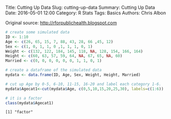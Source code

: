 Title: Cutting Up Data
Slug: cutting-up-data
Summary: Cutting Up Data
Date: 2016-05-01 12:00
Category: R Stats
Tags: Basics
Authors: Chris Albon


Original source: http://rforpublichealth.blogspot.com


```R
# create some simulated data
ID <- 1:10
Age <- c(26, 65, 15, 7, 88, 43, 28, 66 ,45, 12)
Sex <- c(1, 0, 1, 1, 0 ,1, 1, 1, 0, 1)
Weight <- c(132, 122, 184, 145, 118, NA, 128, 154, 166, 164)
Height <- c(60, 63, 57, 59, 64, NA, 67, 65, NA, 60)
Married <- c(0, 0, 0, 0, 0, 0, 1, 1, 0, 1)
```


```R
# create a dataframe of the simulated data
mydata <- data.frame(ID, Age, Sex, Weight, Height, Married)
```


```R
# cut up Age by 0-5, 6-10, 11-15, 16-20 and label each category 1-6.
mydata$Agecat1<-cut(mydata$Age, c(0,5,10,15,20,25,30), labels=c(1:6))
```


```R
# it is a factor
class(mydata$Agecat1)
```




    [1] "factor"
